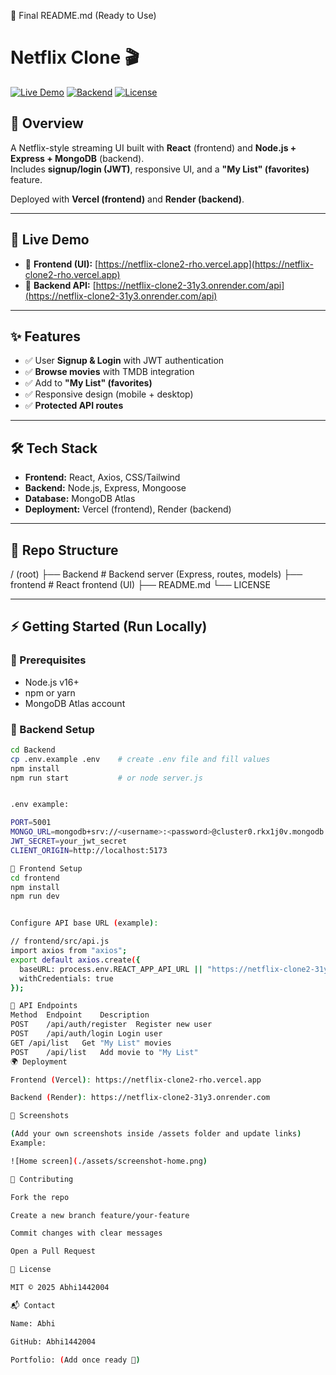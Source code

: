 📄 Final README.md (Ready to Use)
# Netflix Clone 🎬

[![Live Demo](https://img.shields.io/badge/Live-Demo-brightgreen)](https://netflix-clone2-rho.vercel.app)
[![Backend](https://img.shields.io/badge/Backend-Render-00aced)](https://netflix-clone2-31y3.onrender.com)
[![License](https://img.shields.io/badge/License-MIT-blue)](./LICENSE)

## 📌 Overview
A Netflix-style streaming UI built with **React** (frontend) and **Node.js + Express + MongoDB** (backend).  
Includes **signup/login (JWT)**, responsive UI, and a **"My List" (favorites)** feature.  

Deployed with **Vercel (frontend)** and **Render (backend)**.  

---

## 🚀 Live Demo
- 🎥 **Frontend (UI):** [https://netflix-clone2-rho.vercel.app](https://netflix-clone2-rho.vercel.app)  
- 🔌 **Backend API:** [https://netflix-clone2-31y3.onrender.com/api](https://netflix-clone2-31y3.onrender.com/api)  

---

## ✨ Features
- ✅ User **Signup & Login** with JWT authentication  
- ✅ **Browse movies** with TMDB integration  
- ✅ Add to **"My List" (favorites)**  
- ✅ Responsive design (mobile + desktop)  
- ✅ **Protected API routes**  

---

## 🛠 Tech Stack
- **Frontend:** React, Axios, CSS/Tailwind  
- **Backend:** Node.js, Express, Mongoose  
- **Database:** MongoDB Atlas  
- **Deployment:** Vercel (frontend), Render (backend)  

---

## 📂 Repo Structure


/ (root)
├── Backend # Backend server (Express, routes, models)
├── frontend # React frontend (UI)
├── README.md
└── LICENSE


---

## ⚡ Getting Started (Run Locally)

### 🔹 Prerequisites
- Node.js v16+  
- npm or yarn  
- MongoDB Atlas account  

### 🔹 Backend Setup
```bash
cd Backend
cp .env.example .env    # create .env file and fill values
npm install
npm run start           # or node server.js


.env example:

PORT=5001
MONGO_URL=mongodb+srv://<username>:<password>@cluster0.rkx1j0v.mongodb.net/netflix-clone?retryWrites=true&w=majority
JWT_SECRET=your_jwt_secret
CLIENT_ORIGIN=http://localhost:5173

🔹 Frontend Setup
cd frontend
npm install
npm run dev


Configure API base URL (example):

// frontend/src/api.js
import axios from "axios";
export default axios.create({
  baseURL: process.env.REACT_APP_API_URL || "https://netflix-clone2-31y3.onrender.com/api",
  withCredentials: true
});

📡 API Endpoints
Method	Endpoint	Description
POST	/api/auth/register	Register new user
POST	/api/auth/login	Login user
GET	/api/list	Get "My List" movies
POST	/api/list	Add movie to "My List"
🌍 Deployment

Frontend (Vercel): https://netflix-clone2-rho.vercel.app

Backend (Render): https://netflix-clone2-31y3.onrender.com

📸 Screenshots

(Add your own screenshots inside /assets folder and update links)
Example:

![Home screen](./assets/screenshot-home.png)

🤝 Contributing

Fork the repo

Create a new branch feature/your-feature

Commit changes with clear messages

Open a Pull Request

📜 License

MIT © 2025 Abhi1442004

📬 Contact

Name: Abhi

GitHub: Abhi1442004

Portfolio: (Add once ready 🚀)
